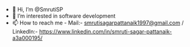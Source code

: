 - 👋 Hi, I’m @SmrutiSP
- 👀 I’m interested in software development
- 📫 How to reach me - Mail:- smrutisagarpattanaik1997@gmail.com / LinkedIn:- https://www.linkedin.com/in/smruti-sagar-pattanaik-a3a000195/

<!---
SmrutiSP/SmrutiSP is a ✨ special ✨ repository because its `README.md` (this file) appears on your GitHub profile.
You can click the Preview link to take a look at your changes.
--->
